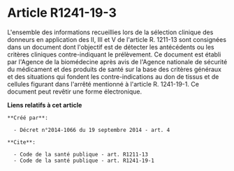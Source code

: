 # Article R1241-19-3

L'ensemble des informations recueillies lors de la sélection clinique des donneurs en application des II, III et V de
l'article R. 1211-13 sont consignées dans un document dont l'objectif est de détecter les antécédents ou les critères
cliniques contre-indiquant le prélèvement. Ce document est établi par l'Agence de la biomédecine après avis de l'Agence
nationale de sécurité du médicament et des produits de santé sur la base des critères généraux et des situations qui fondent
les contre-indications au don de tissus et de cellules figurant dans l'arrêté mentionné à l'article R. 1241-19-1. Ce document
peut revêtir une forme électronique.

**Liens relatifs à cet article**

	**Créé par**:

	  - Décret n°2014-1066 du 19 septembre 2014 - art. 4

	**Cite**:

	  - Code de la santé publique - art. R1211-13
	  - Code de la santé publique - art. R1241-19-1
